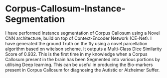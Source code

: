 # Corpus-Callosum-Instance-Segmentation
I have performed Instance segmentation of Corpus Callosum using a Novel CNN architecture, build on top of Context-Encoder Network (CE-Net). I have generated the ground Truth on the fly using a novel parcellation algorithm based on witelson scheme. It outputs a Multi-Class Dice Similarity Score of 0.932. This is the first time in my knowledge when a Corpus Callosum present in the brain has been Segmented into various portions by utilising Deep learning. This can be useful in producing the Bio-markers present in Corpus Callosum for diagnosing the Autistic or Alzheimer Suffer.
